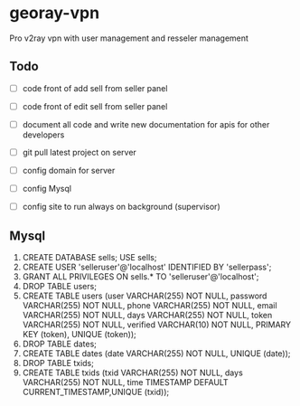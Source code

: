 # georay-vpn

Pro v2ray vpn with user management and resseler management

## Todo

- [ ] code front of add sell from seller panel
- [ ] code front of edit sell from seller panel
- [ ] document all code and write new documentation for apis for other developers

- [ ] git pull latest project on server
- [ ] config domain for server
- [ ] config Mysql
- [ ] config site to run always on background (supervisor)

## Mysql

1. CREATE DATABASE sells; USE sells;
2. CREATE USER 'selleruser'@'localhost' IDENTIFIED BY 'sellerpass';
3. GRANT ALL PRIVILEGES ON sells.* TO 'selleruser'@'localhost';
4. DROP TABLE users;
5. CREATE TABLE users (user VARCHAR(255) NOT NULL, password VARCHAR(255) NOT NULL, phone VARCHAR(255) NOT NULL, email VARCHAR(255) NOT NULL, days VARCHAR(255) NOT NULL, token VARCHAR(255) NOT NULL, verified VARCHAR(10) NOT NULL, PRIMARY KEY (token), UNIQUE (token));
6. DROP TABLE dates;
7. CREATE TABLE dates (date VARCHAR(255) NOT NULL, UNIQUE (date));
8. DROP TABLE txids;
9. CREATE TABLE txids (txid VARCHAR(255) NOT NULL, days VARCHAR(255) NOT NULL, time TIMESTAMP DEFAULT CURRENT_TIMESTAMP,UNIQUE (txid));